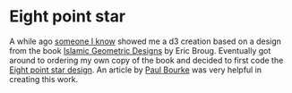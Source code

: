 # Eight point star
A while ago [someone I know](https://github.com/agware) showed me a d3 creation based on a design from the book [Islamic Geometric Designs](http://www.broug.com) by Eric Broug. Eventually got around to ordering my own copy of the book and decided to first code the [Eight point star design]((http://www.animatedcreations.net/d3/geometric/8_point_star.html)).
An article by [Paul Bourke](http://paulbourke.net/geometry/circlesphere/) was very helpful in creating this work.
